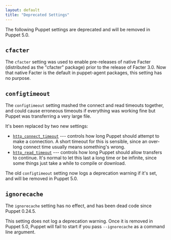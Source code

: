 ```yaml
---
layout: default
title: "Deprecated Settings"
---
```



The following Puppet settings are deprecated and will be removed in Puppet 5.0.


## `cfacter`

The `cfacter` setting was used to enable pre-releases of native Facter (distributed as the "cfacter" package) prior to the release of Facter 3.0. Now that native Facter is the default in puppet-agent packages, this setting has no purpose.

## `configtimeout`

The `configtimeout` setting mashed the connect and read timeouts together, and could cause erroneous timeouts if everything was working fine but Puppet was transferring a very large file.

It's been replaced by two new settings:

* [`http_connect_timeout`](./configuration.html#httpconnecttimeout) --- controls how long Puppet should attempt to make a connection. A short timeout for this is sensible, since an over-long connect time usually means something's wrong.
* [`http_read_timeout`](./configuration.html#httpreadtimeout) --- controls how long Puppet should allow transfers to continue. It's normal to let this last a long time or be infinite, since some things just take a while to compile or download.

The old `configtimeout` setting now logs a deprecation warning if it's set, and will be removed in Puppet 5.0.

## `ignorecache`

The `ignorecache` setting has no effect, and has been dead code since Puppet 0.24.5.

This setting does not log a deprecation warning. Once it is removed in Puppet 5.0, Puppet will fail to start if you pass `--ignorecache` as a command line argument.
